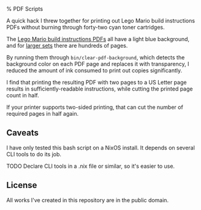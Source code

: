 % PDF Scripts

A quick hack I threw together for printing out Lego Mario build instructions
PDFs without burning through forty-two cyan toner cartridges.

The [Lego Mario build instructions
PDFs](https://archive.org/details/lego-set-instructions) all have a light blue
background, and for [larger
sets](https://archive.org/details/lego-building-instructions-71391/71391_01_BI_Build_Main/)
there are hundreds of pages.

By running them through `bin/clear-pdf-background`, which detects the
background color on each PDF page and replaces it with transparency, I reduced
the amount of ink consumed to print out copies significantly.

I find that printing the resulting PDF with two pages to a US Letter page
results in sufficiently-readable instructions, while cutting the printed page
count in half.

If your printer supports two-sided printing, that can cut the
number of required pages in half again.


## Caveats

I have only tested this bash script on a NixOS install. It depends on several
CLI tools to do its job.

TODO Declare CLI tools in a .nix file or similar, so it's easier to use.

## License

All works I've created in this repository are in the public domain.
